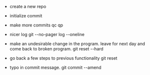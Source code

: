 - create a new repo
- initialize commit
- make more commits
qc
qp

- nicer log
git --no-pager log --oneline

- make an undesirable change in the program. leave for next day and come back to broken program.
git reset --hard

- go back a few steps to previous functionality
git reset <commit>

- typo in commit message.
git commit --amend

